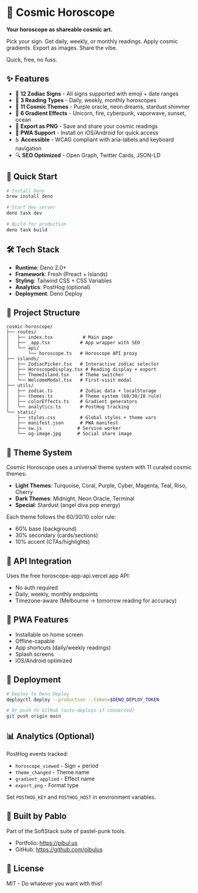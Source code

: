 # 🔮 Cosmic Horoscope

**Your horoscope as shareable cosmic art.**

Pick your sign. Get daily, weekly, or monthly readings. Apply cosmic gradients. Export as images. Share the vibe.

Quick, free, no fuss.

## ✨ Features

- 🌙 **12 Zodiac Signs** - All signs supported with emoji + date ranges
- 📅 **3 Reading Types** - Daily, weekly, monthly horoscopes
- 🎨 **11 Cosmic Themes** - Purple oracle, neon dreams, stardust shimmer
- 🌈 **6 Gradient Effects** - Unicorn, fire, cyberpunk, vaporwave, sunset, ocean
- 💾 **Export as PNG** - Save and share your cosmic readings
- 📱 **PWA Support** - Install on iOS/Android for quick access
- ♿ **Accessible** - WCAG compliant with aria-labels and keyboard navigation
- 🔍 **SEO Optimized** - Open Graph, Twitter Cards, JSON-LD

## 🚀 Quick Start

```bash
# Install Deno
brew install deno

# Start dev server
deno task dev

# Build for production
deno task build
```

## 🛠️ Tech Stack

- **Runtime**: Deno 2.0+
- **Framework**: Fresh (Preact + Islands)
- **Styling**: Tailwind CSS + CSS Variables
- **Analytics**: PostHog (optional)
- **Deployment**: Deno Deploy

## 📁 Project Structure

```
cosmic-horoscope/
├── routes/
│   ├── index.tsx           # Main page
│   ├── _app.tsx           # App wrapper with SEO
│   └── api/
│       └── horoscope.ts   # Horoscope API proxy
├── islands/
│   ├── ZodiacPicker.tsx   # Interactive zodiac selector
│   ├── HoroscopeDisplay.tsx # Reading display + export
│   ├── ThemeIsland.tsx    # Theme switcher
│   └── WelcomeModal.tsx   # First-visit modal
├── utils/
│   ├── zodiac.ts          # Zodiac data + localStorage
│   ├── themes.ts          # Theme system (60/30/10 rule)
│   ├── colorEffects.ts    # Gradient generators
│   └── analytics.ts       # PostHog tracking
└── static/
    ├── styles.css         # Global styles + theme vars
    ├── manifest.json      # PWA manifest
    ├── sw.js             # Service worker
    └── og-image.jpg      # Social share image
```

## 🎨 Theme System

Cosmic Horoscope uses a universal theme system with 11 curated cosmic themes:

- **Light Themes**: Turquoise, Coral, Purple, Cyber, Magenta, Teal, Riso, Cherry
- **Dark Themes**: Midnight, Neon Oracle, Terminal
- **Special**: Stardust (angel diva pop energy)

Each theme follows the 60/30/10 color rule:
- 60% base (background)
- 30% secondary (cards/sections)
- 10% accent (CTAs/highlights)

## 🔌 API Integration

Uses the free horoscope-app-api.vercel.app API:
- No auth required
- Daily, weekly, monthly endpoints
- Timezone-aware (Melbourne → tomorrow reading for accuracy)

## 📱 PWA Features

- Installable on home screen
- Offline-capable
- App shortcuts (daily/weekly readings)
- Splash screens
- iOS/Android optimized

## 🚢 Deployment

```bash
# Deploy to Deno Deploy
deployctl deploy --production --token=$DENO_DEPLOY_TOKEN

# Or push to GitHub (auto-deploys if connected)
git push origin main
```

## 📊 Analytics (Optional)

PostHog events tracked:
- `horoscope_viewed` - Sign + period
- `theme_changed` - Theme name
- `gradient_applied` - Effect name
- `export_png` - Format type

Set `POSTHOG_KEY` and `POSTHOG_HOST` in environment variables.

## 🎸 Built by Pablo

Part of the SoftStack suite of pastel-punk tools.

- Portfolio: https://pibul.us
- GitHub: https://github.com/pibulus

## 📄 License

MIT - Do whatever you want with this!
